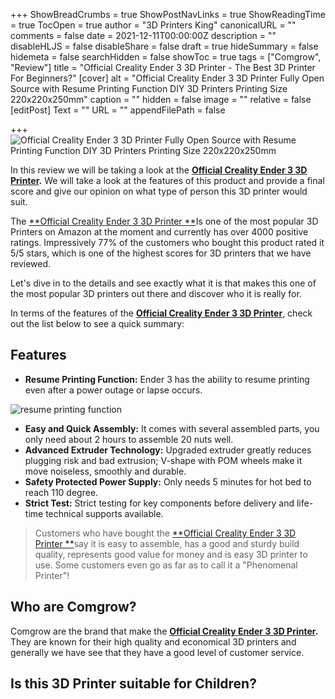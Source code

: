 +++
ShowBreadCrumbs = true
ShowPostNavLinks = true
ShowReadingTime = true
TocOpen = true
author = "3D Printers King"
canonicalURL = ""
comments = false
date = 2021-12-11T00:00:00Z
description = ""
disableHLJS = false
disableShare = false
draft = true
hideSummary = false
hidemeta = false
searchHidden = false
showToc = true
tags = ["Comgrow", "Review"]
title = "Official Creality Ender 3 3D Printer - The Best 3D Printer For Beginners?"
[cover]
alt = "Official Creality Ender 3 3D Printer Fully Open Source with Resume Printing Function DIY 3D Printers Printing Size 220x220x250mm"
caption = ""
hidden = false
image = ""
relative = false
[editPost]
Text = ""
URL = ""
appendFilePath = false

+++
![Official Creality Ender 3 3D Printer Fully Open Source with Resume Printing Function DIY 3D Printers Printing Size 220x220x250mm](/uploads/61e4e1vskgs-_sx522_.jpg)

In this review we will be taking a look at the [**Official Creality Ender 3 3D Printer**](#)**.**  We will take a look at the features of this product and provide a final score and give our opinion on what type of person this 3D printer would suit.

The [**Official Creality Ender 3 3D Printer **](#)Is one of the most popular 3D Printers on Amazon at the moment and currently has over 4000 positive ratings.  Impressively 77% of the customers who bought this product rated it 5/5 stars, which is one of the highest scores for 3D printers that we have reviewed.  

Let's dive in to the details and see exactly what it is that makes this one of the most popular 3D printers out there and discover who it is really for.

In terms of the features of the [**Official Creality Ender 3 3D Printer**](#), check out the list below to see a quick summary: 

## Features

* **Resume Printing Function:** Ender 3 has the ability to resume printing even after a power outage or lapse occurs.

![resume printing function](https://m.media-amazon.com/images/S/aplus-media/sc/46b92632-dc34-43e0-8e07-7fe8e9819ff1.__CR0,0,300,300_PT0_SX300_V1___.jpg)

* **Easy and Quick Assembly:** It comes with several assembled parts, you only need about 2 hours to assemble 20 nuts well.
* **Advanced Extruder Technology:** Upgraded extruder greatly reduces plugging risk and bad extrusion; V-shape with POM wheels make it move noiseless, smoothly and durable.
* **Safety Protected Power Supply:** Only needs 5 minutes for hot bed to reach 110 degree.
* **Strict Test:** Strict testing for key components before delivery and life-time technical supports available.

> Customers who have bought the [**Official Creality Ender 3 3D Printer **](#)say it is easy to assemble, has a good and sturdy build quality, represents good value for money and is easy 3D printer to use.  Some customers even go as far as to call it a "Phenomenal Printer"!

## Who are Comgrow?

Comgrow are the brand that make the [**Official Creality Ender 3 3D Printer**](#)**.**  They are known for their high quality and economical 3D printers and generally we have see that they have a good level of customer service.

## Is this 3D Printer suitable for Children?